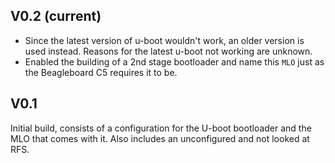 ## V0.2 (current)
* Since the latest version of u-boot wouldn't work, an older version is used
  instead. Reasons for the latest u-boot not working are unknown.
* Enabled the building of a 2nd stage bootloader and name this `MLO` just as
  the Beagleboard C5 requires it to be.

## V0.1
Initial build, consists of a configuration for the U-boot bootloader and the
MLO that comes with it. Also includes an unconfigured and not looked at RFS.

